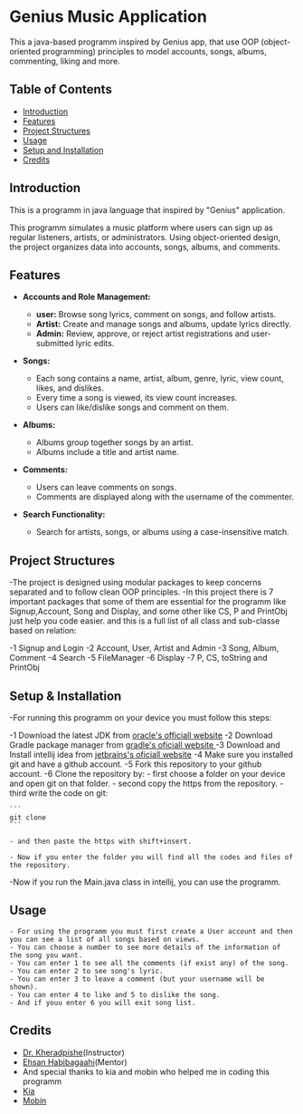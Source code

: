 # Genius Music Application

This a java-based programm inspired by Genius app, that use OOP (object-oriented programming) principles to model accounts, songs, albums, commenting, liking and more.

## Table of Contents

- [Introduction](#introduction)
- [Features](#features)
- [Project Structures](#project-structures)
- [Usage](#usage)
- [Setup and Installation](#setup--installation)
- [Credits](#credits)

## Introduction

This is a programm in java language that inspired by "Genius" application.

This programm simulates a music platform where users can sign up as regular listeners, artists, or administrators. Using object-oriented design, the project organizes data into accounts, songs, albums, and comments.

## Features

- **Accounts and Role Management:**
  - **user:** Browse song lyrics, comment on songs, and follow artists.
  - **Artist:** Create and manage songs and albums, update lyrics directly.
  - **Admin:** Review, approve, or reject artist registrations and user-submitted lyric edits.

- **Songs:**

  - Each song contains a name, artist, album, genre, lyric, view count, likes, and dislikes.
  - Every time a song is viewed, its view count increases.
  - Users can like/dislike songs and comment on them.

- **Albums:**

  - Albums group together songs by an artist.
  - Albums include a title and artist name.

- **Comments:**

  - Users can leave comments on songs.
  - Comments are displayed along with the username of the commenter.

- **Search Functionality:**

  - Search for artists, songs, or albums using a case-insensitive match.

## Project Structures

  -The project is designed using modular packages to keep concerns separated and to follow clean OOP principles.
  -In this project there is 7 important packages that some of them are essential for the programm like Signup,Account, Song and Display, and some other like CS, P and PrintObj just help you code easier. and this is a full list of all class and sub-classe based on relation:

  -1 Signup and Login
  -2 Account, User, Artist and Admin
  -3 Song, Album, Comment
  -4 Search
  -5 FileManager
  -6 Display
  -7 P, CS, toString and PrintObj

## Setup & Installation

  -For running this programm on your device you must follow this steps:

  -1 Download the latest JDK from [oracle's officiall website](#https://www.oracle.com/java/technologies/downloads/)
  -2 Download Gradle package manager from [gradle's oficiall website ](#gradle.org/install/)
  -3 Download and Install intellij idea from [jetbrains's oficiall website](#https://www.jetbrains.com/idea/download/?section=windows)
  -4 Make sure you installed git and have a github account.
  -5 Fork this repository to your github account.
  -6 Clone the repository by:
    - first choose a folder on your device and open git on that folder.
    - second copy the https from the repository.
    - third write the code on git:

    ```
    git clone
    ```
    
    - and then paste the https with shift+insert.

    - Now if you enter the folder you will find all the codes and files of the repository.

  -Now if you run the Main.java class in intellij, you can use the programm.

## Usage

    - For using the programm you must first create a User account and then you can see a list of all songs based on views.
    - You can choose a number to see more details of the information of the song you want.
    - You can enter 1 to see all the comments (if exist any) of the song.
    - You can enter 2 to see song's lyric.
    - You can enter 3 to leave a comment (but your username will be shown).
    - You can enter 4 to like and 5 to dislike the song.
    - And if youu enter 6 you will exit song list.

## Credits

  - [Dr. Kheradpishe](#https://github.com/SRKH)(Instructor)
  - [Ehsan Habibagaahi](#https://github.com/Ehsan-Habibagahi)(Mentor)
  - And special thanks to kia and mobin who helped me in coding this programm
  - [Kia](#https://github.com/kia8506)
  - [Mobin](#https://github.com/fermow)